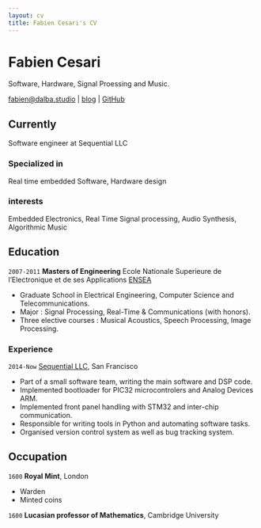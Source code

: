 ```yaml
---
layout: cv
title: Fabien Cesari's CV
---
```

# Fabien Cesari
Software, Hardware, Signal Proessing and Music.

<div id="webaddress">
<a href="fabien@dalba.studio">fabien@dalba.studio</a>
| <a href="https://www.cesari.studio/">blog</a> |  <a href="https://github.com/FabienCesari"">GitHub</a>
</div>

## Currently
Software engineer at Sequential LLC

### Specialized in
Real time embedded Software, Hardware design 

### interests
Embedded Electronics, Real Time Signal processing, Audio Synthesis, Algorithmic Music 

## Education
`2007-2011`
__Masters of Engineering__
Ecole Nationale Superieure de l’Electronique et de ses Applications [ENSEA](https://www.ensea.fr/en) 
- Graduate School in Electrical Engineering, Computer Science and Telecommunications.
- Major : Signal Processing, Real-Time & Communications (with honors).
- Three elective courses : Musical Acoustics, Speech Processing, Image Processing.


### Experience

`2014-Now`
[Sequential LLC](https://www.sequential.com/), San Francisco
- Part of a small software team,  writing the main software and DSP code.
- Implemented bootloader for PIC32 microcontrolers and Analog Devices ARM.
- Implemented front panel handling with STM32 and inter-chip communication.
- Responsible for writing tools in Python and automating software tasks.
- Organised version control system as well as bug tracking system.


## Occupation

`1600`
__Royal Mint__, London

- Warden
- Minted coins

`1600`
__Lucasian professor of Mathematics__, Cambridge University



<!-- ### Footer

Last updated: May 2013 -->


